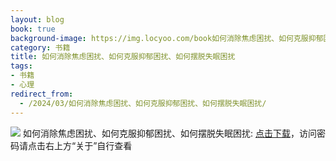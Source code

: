 ```yaml
---
layout: blog
book: true
background-image: https://img.locyoo.com/book如何消除焦虑困扰、如何克服抑郁困扰、如何摆脱失眠困扰.jpg
category: 书籍
title: 如何消除焦虑困扰、如何克服抑郁困扰、如何摆脱失眠困扰
tags:
- 书籍
- 心理
redirect_from:
  - /2024/03/如何消除焦虑困扰、如何克服抑郁困扰、如何摆脱失眠困扰/
---
```

![](https://img.locyoo.com/book如何消除焦虑困扰、如何克服抑郁困扰、如何摆脱失眠困扰.jpg)
如何消除焦虑困扰、如何克服抑郁困扰、如何摆脱失眠困扰: <a name = "ref1" href="https://url18.ctfile.com/f/50983618-1363199162-cc0030?p=3619">点击下载</a>，访问密码请点击右上方“关于”自行查看